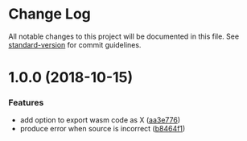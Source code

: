 # Change Log

All notable changes to this project will be documented in this file. See [standard-version](https://github.com/conventional-changelog/standard-version) for commit guidelines.

<a name="1.0.0"></a>

# 1.0.0 (2018-10-15)

### Features

- add option to export wasm code as X ([aa3e776](https://github.com/DrSensor/git-notes/commit/aa3e776))
- produce error when source is incorrect ([b8464f1](https://github.com/DrSensor/git-notes/commit/b8464f1))
